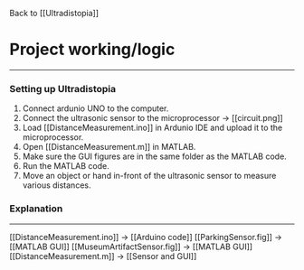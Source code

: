 Back to [[Ultradistopia]]

# Project working/logic
---
### Setting up Ultradistopia
1. Connect ardunio UNO to the computer.
2. Connect the ultrasonic sensor to the microprocessor -> [[circuit.png]]
3. Load [[DistanceMeasurement.ino]] in Ardunio IDE and upload it to the microprocessor.
4. Open [[DistanceMeasurement.m]] in MATLAB.
5. Make sure the GUI figures are in the same folder as the MATLAB code.
6. Run the MATLAB code.
7. Move an object or hand in-front of the ultrasonic sensor to measure various distances.


### Explanation
---
[[DistanceMeasurement.ino]] -> [[Arduino code]]
[[ParkingSensor.fig]] -> [[MATLAB GUI]]
[[MuseumArtifactSensor.fig]] -> [[MATLAB GUI]]
[[DistanceMeasurement.m]] -> [[Sensor and GUI]]
